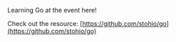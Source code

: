 Learning Go at the event here!

Check out the resource: [https://github.com/stohio/go](https://github.com/stohio/go)
